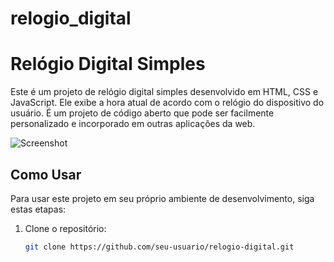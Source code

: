 # relogio_digital

# Relógio Digital Simples

Este é um projeto de relógio digital simples desenvolvido em HTML, CSS e JavaScript. Ele exibe a hora atual de acordo com o relógio do dispositivo do usuário. 
É um projeto de código aberto que pode ser facilmente personalizado e incorporado em outras aplicações da web.

![Screenshot](Screenshot_2.png)

## Como Usar

Para usar este projeto em seu próprio ambiente de desenvolvimento, siga estas etapas:

1. Clone o repositório:

   ```bash
   git clone https://github.com/seu-usuario/relogio-digital.git
